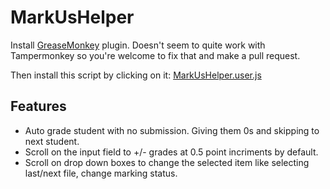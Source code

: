 # MarkUsHelper

Install [GreaseMonkey](https://www.greasespot.net/) plugin. Doesn't seem to quite work with Tampermonkey so you're welcome to fix that and make a pull request.

Then install this script by clicking on it: [MarkUsHelper.user.js](https://github.com/YiwenDong98/MarkUsHelper/raw/master/MarkUsHelper.user.js)

## Features

- Auto grade student with no submission. Giving them 0s and skipping to next student.
- Scroll on the input field to +/- grades at 0.5 point incriments by default.
- Scroll on drop down boxes to change the selected item like selecting last/next file, change marking status.

